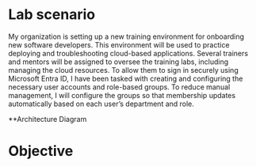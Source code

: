 # Lab scenario

My organization is setting up a new training environment for onboarding new software developers. This environment will be used to practice deploying and troubleshooting cloud-based applications. Several trainers and mentors will be assigned to oversee the training labs, including managing the cloud resources. To allow them to sign in securely using Microsoft Entra ID, I have been tasked with creating and configuring the necessary user accounts and role-based groups. To reduce manual management, I will configure the groups so that membership updates automatically based on each user’s department and role.

**Architecture Diagram

# Objective

